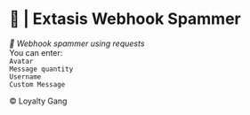 <h1>🚬 | Extasis Webhook Spammer</h1>
<p><i>🐍 Webhook spammer using requests</i> <br>
  You can enter: <br>
  <code>Avatar</code> <br>
  <code>Message quantity</code> <br>
  <code>Username</code> <br>
  <code>Custom Message</code> <br>
<p>
  
<footer>© Loyalty Gang</footer>
